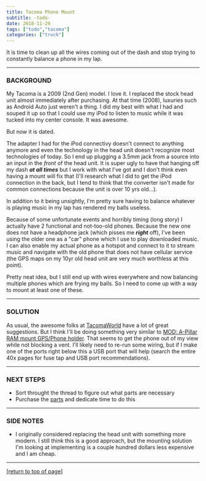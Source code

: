 ```yaml
---
title: Tacoma Phone Mount
subtitle: -todo-
date: 2018-11-29
tags: ["todo","tacoma"]
categories: ["truck"]
---
```


It is time to clean up all the wires coming out of the dash and stop trying to
constantly balance a phone in my lap.<!--more-->

---

### BACKGROUND

My Tacoma is a 2009 (2nd Gen) model.  I love it.  I replaced the stock head unit
almost immediately after purchasing.  At that time (2008), luxuries such as
Android Auto just weren't a thing.  I did my best with what I had and souped it
up so that I could use my iPod to listen to music while it was tucked into my
center console.  It was awesome.

But now it is dated.

The adapter I had for the iPod connectivy doesn't connect to anything anymore
and even the technology in the head unit doesn't recognize most technologies of
today.  So I end up plugging a 3.5mm jack from a source into an input in the
*front* of the head unit.  It is super ugly to have that hanging off my dash
***at all times*** but I work with what I've got and I don't think even having
a mount will fix that (I'll research what I did to get the iPod connection in
the back, but I tend to think that the converter isn't made for common
connections because the unit is over 10 yrs old...).

In addition to it being unsightly, I'm pretty sure having to balance whatever is
playing music in my lap has rendered my balls useless.

Because of some unfortunate events and horribly timing (long story) I actually
have 2 functional and not-too-old phones.  Because the new one does not have a
headphone jack (which pisses me ***right*** off), I've been using the older one
as a "car" phone which I use to play downloaded music.  I can also enable my
actual phone as a hotspot and connect to it to stream music and navigate with
the old phone that does not have cellular service (the GPS maps on my 10yr old
head unit are very much worthless at this point).

Pretty neat idea, but I still end up with wires everywhere and now balancing
multiple phones which are frying my balls.  So I need to come up with a way to
mount at least one of these.

---

### SOLUTION

As usual, the awesome folks at [TacomaWorld](https://www.tacomaworld.com/) have
a lot of great suggestions.  But I think I'll be doing something very similar to
[MOD: A-Pillar RAM mount GPS/Phone holder](https://www.tacomaworld.com/threads/mod-a-pillar-ram-mount-gps-phone-holder.372250/).
That seems to get the phone out of my view while not blocking a vent.  I'll
likely need to re-run some wiring, but if I make one of the ports right below
this a USB port that will help (search the entire 40x pages for fuse tap and USB
port recommendations).

---

### NEXT STEPS

* Sort throught the thread to figure out what parts are necessary
* Purchase the [parts](https://amzn.to/2TTUr7s) and dedicate time to do this

---

### SIDE NOTES

* I originally considered replacing the head unit with something more modern.  I
  still think this is a good approach, but the mounting solution I'm looking at
  implementing is a couple hundred dollars less expensive and I am cheap.

---

[[return to top of page]](#main-navbar)
